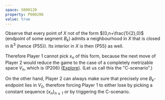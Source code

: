 ```yaml
---
space: S000120
property: P000206
value: true
---
```


Observe that every point of $X$ not of the form $(0,n+\frac{1}{2},0)$ (endpoint of some segment $B_k$)
admits a neighbourhood in $X$ that is closed in $\mathbb R^3$ (hence {P55}).
Its interior in $X$ is then {P55} as well.

Therefore Player 1 cannot pick $x_n$ of this form,
because the next move of Player 2 would reduce the game
to the case of a completely metrizable space $V_n$, which is {P206}
[(Explore)](https://topology.pi-base.org/spaces?q=Completely+metrizable%2B%7EEmpty%2B%7EStrongly+Choquet).
(Let us call this the "C-scenario".)

On the other hand, Player 2 can always make sure that precisely one $B_k$-endpoint lies in
$V_0$, therefore forcing Player 1 to either lose by picking a constant sequence
$\{x_n\}_{n\geq 1}$ or by triggering the C-scenario.
